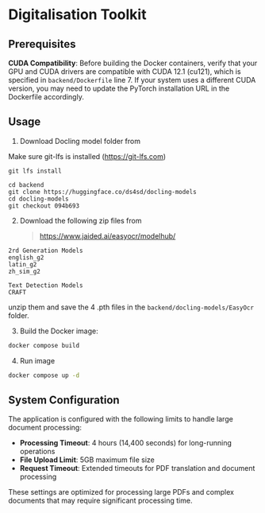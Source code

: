 # Digitalisation Toolkit

## Prerequisites

**CUDA Compatibility**: Before building the Docker containers, verify that your GPU and CUDA drivers are compatible with CUDA 12.1 (cu121), which is specified in `backend/Dockerfile` line 7. If your system uses a different CUDA version, you may need to update the PyTorch installation URL in the Dockerfile accordingly.

## Usage

1. Download Docling model folder from

Make sure git-lfs is installed (https://git-lfs.com)
```
git lfs install
```
```
cd backend
git clone https://huggingface.co/ds4sd/docling-models
cd docling-models
git checkout 094b693
```

2. Download the following zip files from

    >   https://www.jaided.ai/easyocr/modelhub/

```
2rd Generation Models
english_g2
latin_g2
zh_sim_g2 

Text Detection Models
CRAFT
```
unzip them and save the 4 .pth files in the `backend/docling-models/EasyOcr` folder.

3.  Build the Docker image:
```bash
docker compose build
```

4.  Run image
```bash
docker compose up -d
```

## System Configuration

The application is configured with the following limits to handle large document processing:

- **Processing Timeout**: 4 hours (14,400 seconds) for long-running operations
- **File Upload Limit**: 5GB maximum file size
- **Request Timeout**: Extended timeouts for PDF translation and document processing

These settings are optimized for processing large PDFs and complex documents that may require significant processing time.
